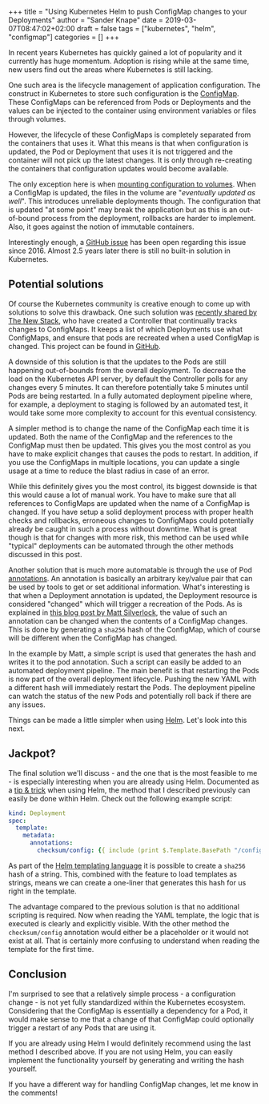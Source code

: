 +++
title = "Using Kubernetes Helm to push ConfigMap changes to your Deployments"
author = "Sander Knape"
date = 2019-03-07T08:47:02+02:00
draft = false
tags = ["kubernetes", "helm", "configmap"]
categories = []
+++

In recent years Kubernetes has quickly gained a lot of popularity and it currently has huge momentum. Adoption is rising while at the same time, new users find out the areas where Kubernetes is still lacking.

One such area is the lifecycle management of application configuration. The construct in Kubernetes to store such configuration is the [ConfigMap](https://kubernetes.io/docs/tasks/configure-pod-container/configure-pod-configmap/). These ConfigMaps can be referenced from Pods or Deployments and the values can be injected to the container using environment variables or files through volumes.

However, the lifecycle of these ConfigMaps is completely separated from the containers that uses it. What this means is that when configuration is updated, the Pod or Deployment that uses it is not triggered and the container will not pick up the latest changes. It is only through re-creating the containers that configuration updates would become available.

The only exception here is when [mounting configuration to volumes](https://kubernetes.io/docs/tasks/configure-pod-container/configure-pod-configmap/#mounted-configmaps-are-updated-automatically). When a ConfigMap is updated, the files in the volume are "*eventually updated as well*". This introduces unreliable deployments though. The configuration that is updated "at some point" may break the application but as this is an out-of-bound process from the deployment, rollbacks are harder to implement. Also, it goes against the notion of immutable containers.

Interestingly enough, a [GitHub issue](https://github.com/kubernetes/kubernetes/issues/22368) has been open regarding this issue since 2016. Almost 2.5 years later there is still no built-in solution in Kubernetes.

## Potential solutions

Of course the Kubernetes community is creative enough to come up with solutions to solve this drawback. One such solution was [recently shared by The New Stack](https://thenewstack.io/solving-kubernetes-configuration-woes-with-a-custom-controller/), who have created a Controller that continually tracks changes to ConfigMaps. It keeps a list of which Deployments use what ConfigMaps, and ensure that pods are recreated when a used ConfigMap is changed. This project can be found in [GitHub](https://github.com/pusher/wave).

A downside of this solution is that the updates to the Pods are still happening out-of-bounds from the overall deployment. To decrease the load on the Kubernetes API server, by default the Controller polls for any changes every 5 minutes. It can therefore potentially take 5 minutes until Pods are being restarted. In a fully automated deployment pipeline where, for example, a deployment to staging is followed by an automated test, it would take some more complexity to account for this eventual consistency.

A simpler method is to change the name of the ConfigMap each time it is updated. Both the name of the ConfigMap and the references to the ConfigMap must then be updated. This gives you the most control as you have to make explicit changes that causes the pods to restart. In addition, if you use the ConfigMaps in multiple locations, you can update a single usage at a time to reduce the blast radius in case of an error.

While this definitely gives you the most control, its biggest downside is that this would cause a lot of manual work. You have to make sure that all references to ConfigMaps are updated when the name of a ConfigMap is changed. If you have setup a solid deployment process with proper health checks and rollbacks, erroneous changes to ConfigMaps could potentially already be caught in such a process without downtime. What is great though is that for changes with more risk, this method can be used while "typical" deployments can be automated through the other methods discussed in this post.

Another solution that is much more automatable is through the use of Pod [annotations](https://kubernetes.io/docs/concepts/overview/working-with-objects/annotations/). An annotation is basically an arbitrary key/value pair that can be used by tools to get or set additional information. What's interesting is that when a Deployment annotation is updated, the Deployment resource is considered "changed" which will trigger a recreation of the Pods. As is explained in [this blog post by Matt Silverlock](https://blog.questionable.services/article/kubernetes-deployments-configmap-change/), the value of such an annotation can be changed when the contents of a ConfigMap changes. This is done by generating a `sha256` hash of the ConfigMap, which of course will be different when the ConfigMap has changed.

In the example by Matt, a simple script is used that generates the hash and writes it to the pod annotation. Such a script can easily be added to an automated deployment pipeline. The main benefit is that restarting the Pods is now part of the overall deployment lifecycle. Pushing the new YAML with a different hash will immediately restart the Pods. The deployment pipeline can watch the status of the new Pods and potentially roll back if there are any issues.

Things can be made a little simpler when using [Helm](https://helm.sh/). Let's look into this next.

## Jackpot?

The final solution we'll discuss - and the one that is the most feasible to me - is especially interesting when you are already using Helm. Documented as a [tip & trick](https://github.com/helm/helm/blob/master/docs/charts_tips_and_tricks.md#automatically-roll-deployments-when-configmaps-or-secrets-change) when using Helm, the method that I described previously can easily be done within Helm. Check out the following example script:

```yaml
kind: Deployment
spec:
  template:
    metadata:
      annotations:
        checksum/config: {{ include (print $.Template.BasePath "/configmap.yaml") . | sha256sum }}
```

As part of the [Helm templating language](https://helm.sh/docs/chart_template_guide/) it is possible to create a `sha256` hash of a string. This, combined with the feature to load templates as strings, means we can create a one-liner that generates this hash for us right in the template.

The advantage compared to the previous solution is that no additional scripting is required. Now when reading the YAML template, the logic that is executed is clearly and explicitly visible. With the other method the `checksum/config` annotation would either be a placeholder or it would not exist at all. That is certainly more confusing to understand when reading the template for the first time.

## Conclusion

I'm surprised to see that a relatively simple process - a configuration change - is not yet fully standardized within the Kubernetes ecosystem. Considering that the ConfigMap is essentially a dependency for a Pod, it would make sense to me that a change of that ConfigMap could optionally trigger a restart of any Pods that are using it.

If you are already using Helm I would definitely recommend using the last method I described above. If you are not using Helm, you can easily implement the functionality yourself by generating and writing the hash yourself.

If you have a different way for handling ConfigMap changes, let me know in the comments!
